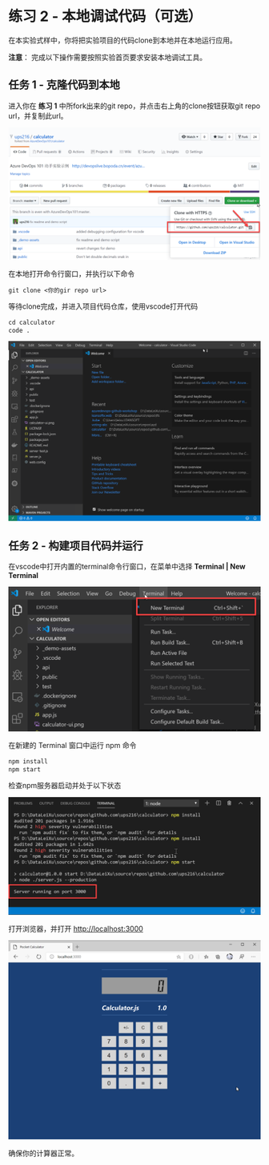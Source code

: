# 练习 2 - 本地调试代码（可选）

在本实验式样中，你将把实验项目的代码clone到本地并在本地运行应用。

**注意**： 完成以下操作需要按照实验首页要求安装本地调试工具。

## 任务 1 - 克隆代码到本地

进入你在 **练习 1** 中所fork出来的git repo，并点击右上角的clone按钮获取git repo url，并复制此url。

![](images/2019-12-14_11-18-07.png)

在本地打开命令行窗口，并执行以下命令

```shell
git clone <你的gir repo url>
```

等待clone完成，并进入项目代码仓库，使用vscode打开代码

```shell
cd calculator
code .
```

![](images/2019-12-14_11-23-28.png)

## 任务 2 - 构建项目代码并运行

在vscode中打开内置的terminal命令行窗口，在菜单中选择 **Terminal | New Terminal**

![](images/2019-12-14_11-24-40.png)

在新建的 Terminal 窗口中运行 npm 命令

``` shell
npm install
npm start
```

检查npm服务器启动并处于以下状态

![](images/2019-12-14_11-28-14.png)

打开浏览器，并打开 <http://localhost:3000>

![](images/2019-12-14_11-29-56.png)

确保你的计算器正常。
